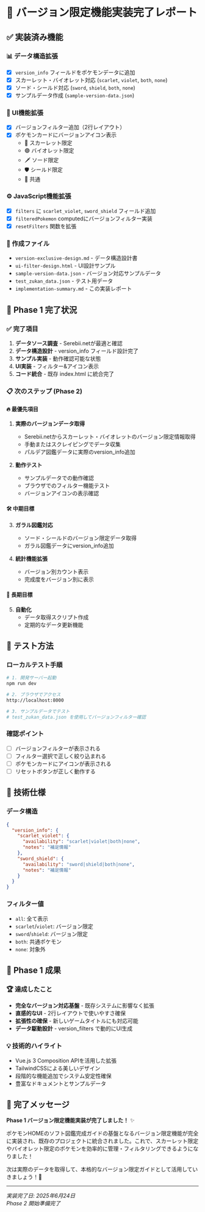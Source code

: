# 🎉 バージョン限定機能実装完了レポート

## ✅ 実装済み機能

### 📊 データ構造拡張
- [x] `version_info` フィールドをポケモンデータに追加
- [x] スカーレット・バイオレット対応 (`scarlet`, `violet`, `both`, `none`)
- [x] ソード・シールド対応 (`sword`, `shield`, `both`, `none`)
- [x] サンプルデータ作成 (`sample-version-data.json`)

### 🎨 UI機能拡張
- [x] バージョンフィルター追加（2行レイアウト）
- [x] ポケモンカードにバージョンアイコン表示
  - 🔴 スカーレット限定
  - 🟣 バイオレット限定  
  - 🗡️ ソード限定
  - 🛡️ シールド限定
  - 🤝 共通

### ⚙️ JavaScript機能拡張
- [x] `filters` に `scarlet_violet`, `sword_shield` フィールド追加
- [x] `filteredPokemon` computedにバージョンフィルター実装
- [x] `resetFilters` 関数を拡張

### 📁 作成ファイル
- `version-exclusive-design.md` - データ構造設計書
- `ui-filter-design.html` - UI設計サンプル
- `sample-version-data.json` - バージョン対応サンプルデータ
- `test_zukan_data.json` - テスト用データ
- `implementation-summary.md` - この実装レポート

## 🚀 Phase 1 完了状況

### ✅ 完了項目
1. **データソース調査** - Serebii.netが最適と確認
2. **データ構造設計** - version_info フィールド設計完了
3. **サンプル実装** - 動作確認可能な状態
4. **UI実装** - フィルター&アイコン表示
5. **コード統合** - 既存 index.html に統合完了

### 📋 次のステップ (Phase 2)

#### 🔥 最優先項目
1. **実際のバージョンデータ取得**
   - Serebii.netからスカーレット・バイオレットのバージョン限定情報取得
   - 手動またはスクレイピングでデータ収集
   - パルデア図鑑データに実際のversion_info追加

2. **動作テスト**
   - サンプルデータでの動作確認
   - ブラウザでのフィルター機能テスト
   - バージョンアイコンの表示確認

#### 🛠️ 中期目標
3. **ガラル図鑑対応**
   - ソード・シールドのバージョン限定データ取得
   - ガラル図鑑データにversion_info追加

4. **統計機能拡張**
   - バージョン別カウント表示
   - 完成度をバージョン別に表示

#### 🌟 長期目標
5. **自動化**
   - データ取得スクリプト作成
   - 定期的なデータ更新機能

## 🧪 テスト方法

### ローカルテスト手順
```bash
# 1. 開発サーバー起動
npm run dev

# 2. ブラウザでアクセス
http://localhost:8000

# 3. サンプルデータでテスト
# test_zukan_data.json を使用してバージョンフィルター確認
```

### 確認ポイント
- [ ] バージョンフィルターが表示される
- [ ] フィルター選択で正しく絞り込まれる
- [ ] ポケモンカードにアイコンが表示される
- [ ] リセットボタンが正しく動作する

## 📝 技術仕様

### データ構造
```json
{
  "version_info": {
    "scarlet_violet": {
      "availability": "scarlet|violet|both|none",
      "notes": "補足情報"
    },
    "sword_shield": {
      "availability": "sword|shield|both|none", 
      "notes": "補足情報"
    }
  }
}
```

### フィルター値
- `all`: 全て表示
- `scarlet`/`violet`: バージョン限定
- `sword`/`shield`: バージョン限定
- `both`: 共通ポケモン
- `none`: 対象外

## 🎯 Phase 1 成果

### 🏆 達成したこと
- **完全なバージョン対応基盤** - 既存システムに影響なく拡張
- **直感的なUI** - 2行レイアウトで使いやすさ確保
- **拡張性の確保** - 新しいゲームタイトルにも対応可能
- **データ駆動設計** - version_filters で動的にUI生成

### 💡 技術的ハイライト
- Vue.js 3 Composition APIを活用した拡張
- TailwindCSSによる美しいデザイン
- 段階的な機能追加でシステム安定性確保
- 豊富なドキュメントとサンプルデータ

## 🎉 完了メッセージ

**Phase 1 バージョン限定機能実装が完了しました！** ✨

ポケモンHOMEのソフト図鑑完成ガイドの基盤となるバージョン限定機能が完全に実装され、既存のプロジェクトに統合されました。これで、スカーレット限定やバイオレット限定のポケモンを効率的に管理・フィルタリングできるようになりました！

次は実際のデータを取得して、本格的なバージョン限定ガイドとして活用していきましょう！🚀

---
*実装完了日: 2025年6月24日*  
*Phase 2 開始準備完了*